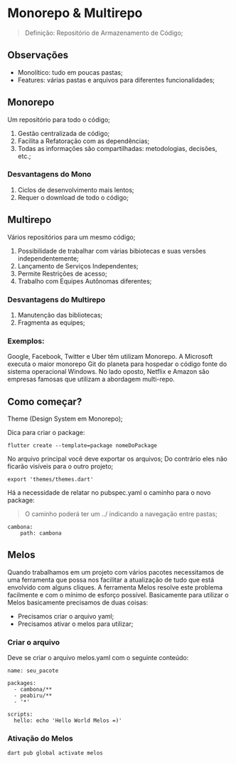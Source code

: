 # Monorepo & Multirepo

> Definição: Repositório de Armazenamento de Código;

## Observações
- Monolítico: tudo em poucas pastas;
- Features: várias pastas e arquivos para diferentes funcionalidades;

## Monorepo
Um repositório para todo o código;

1. Gestão centralizada de código;
2. Facilita a Refatoração com as dependências;
3. Todas as informações são compartilhadas: metodologias, decisões, etc.;

### Desvantagens do Mono
1. Ciclos de desenvolvimento mais lentos;
2. Requer o download de todo o código;

## Multirepo
Vários repositórios para um mesmo código;

1. Possibilidade de trabalhar com várias bibiotecas e suas versões independentemente;
2. Lançamento de Serviços Independentes;
3. Permite Restrições de acesso;
4. Trabalho com Equipes Autônomas diferentes;

### Desvantagens do Multirepo
1. Manutenção das bibliotecas;
2. Fragmenta as equipes;


### Exemplos:
Google, Facebook, Twitter e Uber têm utilizam Monorepo. A Microsoft executa o maior monorepo Git do planeta para hospedar o código fonte do sistema operacional Windows.
No lado oposto, Netflix e Amazon são empresas famosas que utilizam a abordagem multi-repo.


## Como começar?
Theme (Design System em Monorepo);

Dica para criar o package:

```
flutter create --template=package nomeDoPackage
```

No arquivo principal você deve exportar os arquivos; Do contrário eles não ficarão visíveis para o outro projeto;

```
export 'themes/themes.dart'
```

Há a necessidade de relatar no pubspec.yaml o caminho para o novo package:
> O caminho poderá ter um ../ indicando a navegação entre pastas;

```
cambona:
    path: cambona
```


## Melos
Quando trabalhamos em um projeto com vários pacotes necessitamos de uma ferramenta que possa nos facilitar a atualização de tudo que está envolvido com alguns cliques. 
A ferramenta Melos resolve este problema facilmente e com o mínimo de esforço possível. Basicamente para utilizar o Melos basicamente precisamos de duas coisas: 
- Precisamos criar o arquivo yaml; 
- Precisamos ativar o melos para utilizar;

### Criar o arquivo
Deve se criar o arquivo melos.yaml com o seguinte conteúdo:

```
name: seu_pacote

packages:
  - cambona/**
  - peabiru/**
  - '*'

scripts:
  hello: echo 'Hello World Melos =)'
```

### Ativação do Melos

```
dart pub global activate melos
```